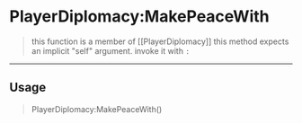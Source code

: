 # PlayerDiplomacy:MakePeaceWith
> this function is a member of [[PlayerDiplomacy]]
> this method expects an implicit "self" argument. invoke it with `:`
-----
## Usage
> PlayerDiplomacy:MakePeaceWith()
